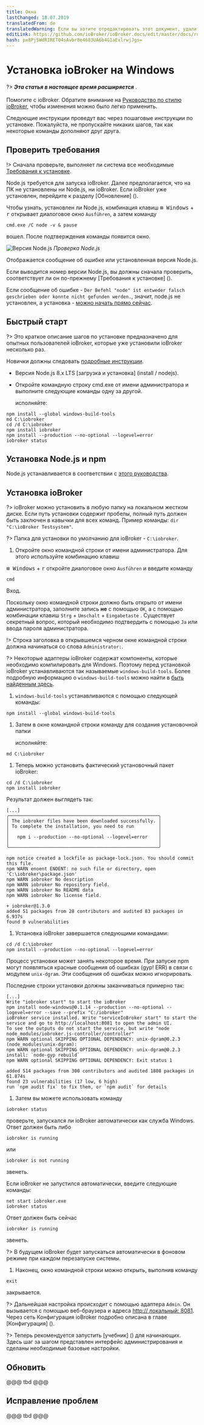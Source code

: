 ```yaml
---
title: Окна
lastChanged: 18.07.2019
translatedFrom: de
translatedWarning: Если вы хотите отредактировать этот документ, удалите поле «translationFrom», в противном случае этот документ будет снова автоматически переведен
editLink: https://github.com/ioBroker/ioBroker.docs/edit/master/docs/ru/install/windows.md
hash: px8Pj5WdRIRET04sAvbr8e4683UA6b4G1aExlrwjJgs=
---
```

# Установка ioBroker на Windows
?> ***Эта статья в настоящее время расширяется*** .<br><br> Помогите с ioBroker. Обратите внимание на [Руководство по стилю ioBroker](community/styleguidedoc), чтобы изменения можно было легко применить.

Следующие инструкции проведут вас через пошаговые инструкции по установке. Пожалуйста, не пропускайте никаких шагов, так как некоторые команды дополняют друг друга.

## Проверить требования
!> Сначала проверьте, выполняет ли система все необходимые [Требования к установке](install/requirements).

Node.js требуется для запуска ioBroker. Далее предполагается, что на ПК не установлены ни Node.js, ни ioBroker. Если ioBroker уже установлен, перейдите к разделу [Обновление] ().

Чтобы узнать, установлен ли Node.js, комбинация клавиш <kbd>⊞ Windows</kbd> + <kbd>r</kbd> открывает диалоговое окно `Ausführen`, а затем команду

```
cmd.exe /C node -v & pause
```

вошел. После подтверждения команды появится окно.

![Версия Node.js](../../de/install/media/w02nodecheck.png) *Проверка Node.js*

Отображается сообщение об ошибке или установленная версия Node.js.

Если выводится номер версии Node.js, вы должны сначала проверить, соответствует ли он по-прежнему [Требования к установке] ().

Если сообщение об ошибке - `Der Befehl "node" ist entweder falsch geschrieben oder konnte nicht gefunden werden.`, значит, node.js не установлен, а установка - [можно начать прямо сейчас](#nodeinst).

## Быстрый старт
?> Это краткое описание шагов по установке предназначено для опытных пользователей ioBroker, которые уже установили ioBroker несколько раз.

Новички должны следовать [подробные инструкции](#nodeinst).

* Версия Node.js 8.x LTS [загрузка и установка] (install / nodejs).
* Откройте командную строку cmd.exe от имени администратора и выполните следующие команды одну за другой.

  исполняйте:

```
npm install --global windows-build-tools
md C:\iobroker
cd /d C:\iobroker
npm install iobroker
npm install --production --no-optional --logevel=error
iobroker status
```

<div id="nodeinst"></div>

## Установка Node.js и npm
Node.js устанавливается в соответствии с [этого руководства](install/nodejs).

## Установка ioBroker
?> ioBroker можно установить в любую папку на локальном жестком диске. Если путь установки содержит пробелы, полный путь должен быть заключен в кавычки для всех команд.
Пример команды: `dir "C:\ioBroker Testsystem"`.

?> Папка для установки по умолчанию для ioBroker - `C:\iobroker`.

1. Откройте окно командной строки от имени администратора. Для этого используйте комбинацию клавиш

<kbd>⊞ Windows</kbd> + <kbd>r</kbd> откройте диалоговое окно `Ausführen` и введите команду

```
cmd
```

   Вход.

Поскольку окно командной строки должно быть открыто от имени администратора, заполните запись **не** с помощью `OK`, а с помощью комбинации клавиш `Strg` + `Umschalt` + `Eingabetaste` . Существует секретный вопрос, который необходимо подтвердить с помощью `Ja` или ввода пароля администратора.

!> Строка заголовка в открывшемся черном окне командной строки должна начинаться со слова `Administrator:`.

?> Некоторые адаптеры ioBroker содержат компоненты, которые необходимо компилировать для Windows. Поэтому перед установкой ioBroker устанавливаются так называемые `windows-build-tools`. Более подробную информацию о `windows-build-tools` можно найти в [быть найденным здесь](https://github.com/felixrieseberg/windows-build-tools).

1. `windows-build-tools` устанавливаются с помощью следующей команды:

```
npm install --global windows-build-tools
```

1. Затем в окне командной строки команду для создания установочной папки

   исполняйте:

```
md C:\iobroker
```

1. Теперь можно установить фактический установочный пакет ioBroker:

```
cd /d C:\iobroker
npm install iobroker
```

   Результат должен выглядеть так:

```
[...]
╭───────────────────────────────────────────────────────╮
│ The iobroker files have been downloaded successfully. │
│ To complete the installation, you need to run         │
│                                                       │
│   npm i --production --no-optional --logevel=error    │
│                                                       │
╰───────────────────────────────────────────────────────╯

npm notice created a lockfile as package-lock.json. You should commit this file.
npm WARN enoent ENOENT: no such file or directory, open 'C:\iobroker\package.json'
npm WARN iobroker No description
npm WARN iobroker No repository field.
npm WARN iobroker No README data
npm WARN iobroker No license field.

+ iobroker@1.3.0
added 51 packages from 28 contributors and audited 83 packages in 6.937s
found 0 vulnerabilities
```

1. Установка ioBroker завершается следующими командами:

```
cd /d C:\iobroker
npm install --production --no-optional --logevel=error
```

Процесс установки может занять некоторое время. При запуске npm могут появляться красные сообщения об ошибках (gyp! ERR) в связи с модулем `unix-dgram`. Эти сообщения об ошибках можно игнорировать.

   Последние строки установки должны заканчиваться примерно так:

```
[...]
Write "iobroker start" to start the ioBroker
npm install node-windows@0.1.14 --production --no-optional --logevel=error --save --prefix "C:/iobroker"
ioBroker service installed. Write "serviceIoBroker start" to start the service and go to http://localhost:8081 to open the admin UI.
To see the outputs do not start the service, but write "node node_modules/iobroker.js-controller/controller"
npm WARN optional SKIPPING OPTIONAL DEPENDENCY: unix-dgram@0.2.3 (node_modules\unix-dgram):
npm WARN optional SKIPPING OPTIONAL DEPENDENCY: unix-dgram@0.2.3 install: `node-gyp rebuild`
npm WARN optional SKIPPING OPTIONAL DEPENDENCY: Exit status 1

added 514 packages from 300 contributors and audited 1808 packages in 61.874s
found 23 vulnerabilities (17 low, 6 high)
run `npm audit fix` to fix them, or `npm audit` for details
```

1. Затем вы можете использовать команду

```
iobroker status
```

проверьте, запускался ли ioBroker автоматически как служба Windows.
Ответ должен быть либо

```
iobroker is running
```

   или

```
iobroker is not running
```

   звенеть.

   Если ioBroker не запустился автоматически, введите следующие команды:

```
net start iobroker.exe
iobroker status
```

   Ответ должен быть сейчас

```
iobroker is running
```

   звенеть.

?> В будущем ioBroker будет запускаться автоматически в фоновом режиме при каждом перезапуске системы.

1. Наконец, окно командной строки можно открыть, выполнив команду

```
exit
```

   закрывается.

?> Дальнейшая настройка происходит с помощью адаптера `Admin`. Он вызывается с помощью веб-браузера и адреса [http:// локальный: 8081](http://localhost:8081). Через сеть Конфигурация ioBroker подробно описана в главе [Конфигурация] ().

?> Теперь рекомендуется запустить [учебник] () для начинающих. Здесь шаг за шагом представлен интерфейс администрирования и сделаны необходимые базовые настройки.

## Обновить
@@@ tbd @@@

## Исправление проблем
@@@ tbd @@@